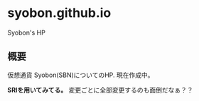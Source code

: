 # syobon.github.io
Syobon's HP

## 概要
仮想通貨 Syobon(SBN)についてのHP.
現在作成中。

**SRIを用いてみてる。**
変更ごとに全部変更するのも面倒だなぁ？？
